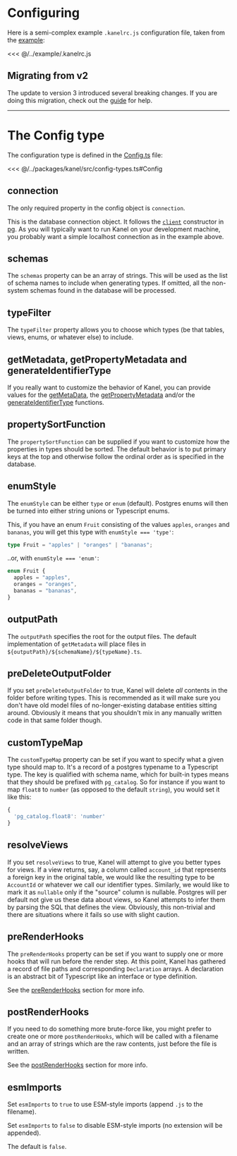 # Configuring

Here is a semi-complex example `.kanelrc.js` configuration file, taken from the [example](https://github.com/kristiandupont/kanel/tree/master/example):

<<< @/../example/.kanelrc.js

## Migrating from v2

The update to version 3 introduced several breaking changes. If you are doing this migration, check out the [guide](./migration.md) for help.

---

# The Config type

The configuration type is defined in the [Config.ts](../packages/kanel/src/config-types.ts) file:

<<< @/../packages/kanel/src/config-types.ts#Config

## connection

The only required property in the config object is `connection`.

This is the database connection object. It follows the [`client`](https://node-postgres.com/api/client) constructor in [pg](https://www.npmjs.com/package/pg). As you will typically want to run Kanel on your development machine, you probably want a simple localhost connection as in the example above.

## schemas

The `schemas` property can be an array of strings. This will be used as the list of schema names to include when generating types. If omitted, all the non-system schemas found in the database will be processed.

## typeFilter

The `typeFilter` property allows you to choose which types (be that tables, views, enums, or whatever else) to include.

## getMetadata, getPropertyMetadata and generateIdentifierType

If you really want to customize the behavior of Kanel, you can provide values for the [getMetaData](./getMetadata.md), the [getPropertyMetadata](./getPropertyMetadata.md) and/or the [generateIdentifierType](./generateIdentifierType.md) functions.

## propertySortFunction

The `propertySortFunction` can be supplied if you want to customize how the properties in types should be sorted. The default behavior is to put primary keys at the top and otherwise follow the ordinal order as is specified in the database.

## enumStyle

The `enumStyle` can be either `type` or `enum` (default). Postgres enums will then be turned into either string unions or Typescript enums.

This, if you have an enum `Fruit` consisting of the values `apples`, `oranges` and `bananas`, you will get this type with `enumStyle === 'type'`:

```typescript
type Fruit = "apples" | "oranges" | "bananas";
```

..or, with `enumStyle === 'enum'`:

```typescript
enum Fruit {
  apples = "apples",
  oranges = "oranges",
  bananas = "bananas",
}
```

## outputPath

The `outputPath` specifies the root for the output files. The default implementation of `getMetadata` will place files in `${outputPath}/${schemaName}/${typeName}.ts`.

## preDeleteOutputFolder

If you set `preDeleteOutputFolder` to true, Kanel will delete _all_ contents in the folder before writing types. This is recommended as it will make sure you don't have old model files of no-longer-existing database entities sitting around. Obviously it means that you shouldn't mix in any manually written code in that same folder though.

## customTypeMap

The `customTypeMap` property can be set if you want to specify what a given type should map to. It's a record of a postgres typename to a Typescript type. The key is qualified with schema name, which for built-in types means that they should be prefixed with `pg_catalog`. So for instance if you want to map `float8` to `number` (as opposed to the default `string`), you would set it like this:

```typescript
{
  'pg_catalog.float8': 'number'
}
```

## resolveViews

If you set `resolveViews` to true, Kanel will attempt to give you better types for views. If a view returns, say, a column called `account_id` that represents a foreign key in the original table, we would like the resulting type to be `AccountId` or whatever we call our identifier types. Similarly, we would like to mark it as `nullable` only if the "source" column is nullable. Postgres will per default not give us these data about views, so Kanel attempts to infer them by parsing the SQL that defines the view. Obviously, this non-trivial and there are situations where it fails so use with slight caution.

## preRenderHooks

The `preRenderHooks` property can be set if you want to supply one or more hooks that will run before the render step. At this point, Kanel has gathered a record of file paths and corresponding `Declaration` arrays. A declaration is an abstract bit of Typescript like an interface or type definition.

See the [preRenderHooks](./preRenderHooks.md) section for more info.

## postRenderHooks

If you need to do something more brute-force like, you might prefer to create one or more `postRenderHooks`, which will be called with a filename and an array of strings which are the raw contents, just before the file is written.

See the [postRenderHooks](./postRenderHooks.md) section for more info.

## esmImports

Set `esmImports` to `true` to use ESM-style imports (append `.js` to the filename).

Set `esmImports` to `false` to disable ESM-style imports (no extension will be appended).

The default is `false`.
